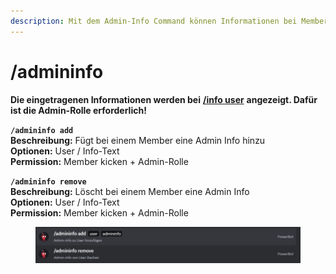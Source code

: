 ```yaml
---
description: Mit dem Admin-Info Command können Informationen bei Membern hinterlegt werden.
---
```


# /admininfo

**Die eingetragenen Informationen werden bei** [**/info user**](info.md) **angezeigt. Dafür ist die Admin-Rolle erforderlich!**

**`/admininfo add`**\
**Beschreibung:** Fügt bei einem Member eine Admin Info hinzu\
**Optionen:** User / Info-Text\
**Permission:** Member kicken + Admin-Rolle

**`/admininfo remove`**\
**Beschreibung:** Löscht bei einem Member eine Admin Info\
**Optionen:** User / Info-Text\
**Permission:** Member kicken + Admin-Rolle

<div align="left">

<figure><img src="../../.gitbook/assets/image (20).png" alt=""><figcaption></figcaption></figure>

</div>
